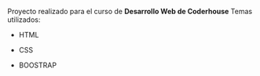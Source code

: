 Proyecto realizado para el curso de **Desarrollo Web de Coderhouse**
Temas utilizados:
- HTML
* CSS
+ BOOSTRAP
